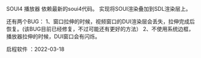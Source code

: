 SOUI4 播放器
依赖最新的soui4代码。
实现将SOUI渲染叠加到SDL渲染层上。

还有两个BUG：
1、窗口拉伸的时候，视频窗口的DUI渲染层会丢失，拉伸完成后恢复。(该BUG目前已经修复，不过可能还有更好的方法）
2、不使用系统边框，播放器拉伸的时候，DUI窗口会有闪烁。

启程软件 ：2022-03-18
